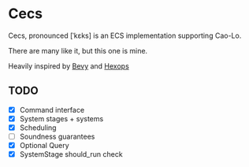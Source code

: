 # Cecs

Cecs, pronounced [ˈkɛks] is an ECS implementation supporting Cao-Lo.

There are many like it, but this one is mine.

Heavily inspired by [Bevy](https://bevyengine.org/) and [Hexops](https://devlog.hexops.com/2022/lets-build-ecs-part-2-databases/)

## TODO

- [x] Command interface
- [X] System stages + systems
- [X] Scheduling
- [ ] Soundness guarantees
- [x] Optional Query
- [X] SystemStage should_run check
